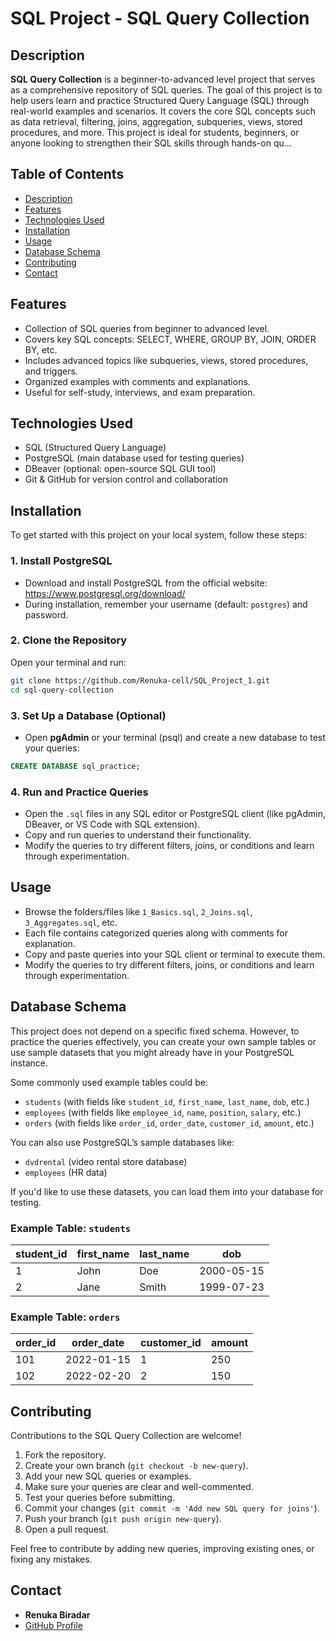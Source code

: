 
# SQL Project - SQL Query Collection

## Description
**SQL Query Collection** is a beginner-to-advanced level project that serves as a comprehensive repository of SQL queries. The goal of this project is to help users learn and practice Structured Query Language (SQL) through real-world examples and scenarios. It covers the core SQL concepts such as data retrieval, filtering, joins, aggregation, subqueries, views, stored procedures, and more. This project is ideal for students, beginners, or anyone looking to strengthen their SQL skills through hands-on qu...

## Table of Contents
- [Description](#description)
- [Features](#features)
- [Technologies Used](#technologies-used)
- [Installation](#installation)
- [Usage](#usage)
- [Database Schema](#database-schema)
- [Contributing](#contributing)
- [Contact](#contact)

## Features
- Collection of SQL queries from beginner to advanced level.
- Covers key SQL concepts: SELECT, WHERE, GROUP BY, JOIN, ORDER BY, etc.
- Includes advanced topics like subqueries, views, stored procedures, and triggers.
- Organized examples with comments and explanations.
- Useful for self-study, interviews, and exam preparation.

## Technologies Used
- SQL (Structured Query Language)
- PostgreSQL (main database used for testing queries)
- DBeaver (optional: open-source SQL GUI tool)
- Git & GitHub for version control and collaboration

## Installation

To get started with this project on your local system, follow these steps:

### 1. Install PostgreSQL

- Download and install PostgreSQL from the official website: https://www.postgresql.org/download/
- During installation, remember your username (default: `postgres`) and password.

### 2. Clone the Repository

Open your terminal and run:

```bash
git clone https://github.com/Renuka-cell/SQL_Project_1.git
cd sql-query-collection
```

### 3. Set Up a Database (Optional)

- Open **pgAdmin** or your terminal (psql) and create a new database to test your queries:

```sql
CREATE DATABASE sql_practice;
```

### 4. Run and Practice Queries

- Open the `.sql` files in any SQL editor or PostgreSQL client (like pgAdmin, DBeaver, or VS Code with SQL extension).
- Copy and run queries to understand their functionality.
- Modify the queries to try different filters, joins, or conditions and learn through experimentation.

## Usage

- Browse the folders/files like `1_Basics.sql`, `2_Joins.sql`, `3_Aggregates.sql`, etc.
- Each file contains categorized queries along with comments for explanation.
- Copy and paste queries into your SQL client or terminal to execute them.
- Modify the queries to try different filters, joins, or conditions and learn through experimentation.

## Database Schema

This project does not depend on a specific fixed schema. However, to practice the queries effectively, you can create your own sample tables or use sample datasets that you might already have in your PostgreSQL instance.

Some commonly used example tables could be:
- `students` (with fields like `student_id`, `first_name`, `last_name`, `dob`, etc.)
- `employees` (with fields like `employee_id`, `name`, `position`, `salary`, etc.)
- `orders` (with fields like `order_id`, `order_date`, `customer_id`, `amount`, etc.)

You can also use PostgreSQL’s sample databases like:
- `dvdrental` (video rental store database)
- `employees` (HR data)

If you'd like to use these datasets, you can load them into your database for testing.

### Example Table: `students`
| student_id | first_name | last_name | dob        |
|------------|------------|-----------|------------|
| 1          | John       | Doe       | 2000-05-15 |
| 2          | Jane       | Smith     | 1999-07-23 |

### Example Table: `orders`
| order_id | order_date | customer_id | amount |
|----------|------------|-------------|--------|
| 101      | 2022-01-15 | 1           | 250    |
| 102      | 2022-02-20 | 2           | 150    |

## Contributing

Contributions to the SQL Query Collection are welcome!

1. Fork the repository.
2. Create your own branch (`git checkout -b new-query`).
3. Add your new SQL queries or examples. 
4. Make sure your queries are clear and well-commented.
5. Test your queries before submitting.
6. Commit your changes (`git commit -m 'Add new SQL query for joins'`).
7. Push your branch (`git push origin new-query`).
8. Open a pull request.

Feel free to contribute by adding new queries, improving existing ones, or fixing any mistakes.

## Contact
- **Renuka Biradar**
- [GitHub Profile](https://github.com/yourusername)
